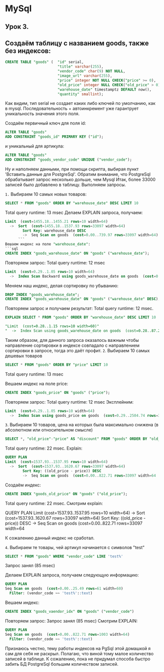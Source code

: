 # MySql

## Урок 3.

## Создаём таблицу c названием goods, также без индексов:

```sql
CREATE TABLE "goods" (  "id" serial,
                        "title" varchar(255),
                        "vendor_code" char(9) NOT NULL,
                        "image_url" varchar(255),
                        "price" integer NOT NULL CHECK("price" >= 0),
                        "old_price" integer NULL CHECK("old_price" > 0),
                        "warehouse_date" timestamptz DEFAULT now(),
                        "quantity" smallint);
```
Как видим, тип serial не создает каких либо ключей по умолчанию, как в mysql. Последовательность + автоинкремент
уже гарантрует уникальность значения этого поля.

Создаём первичный ключ для поля id:
```sql
ALTER TABLE "goods"
ADD CONSTRAINT "goods_id" PRIMARY KEY ("id");
```
и уникальный для артикула:
```sql
ALTER TABLE "goods"
ADD CONSTRAINT "goods_vendor_code" UNIQUE ("vendor_code");
```
Ну и наполняем данными, при помощи скрипта, выбирая пункт 'Вставить данные для PostgreSql'.
Обратим внимание, что PostgreSql обрабатывает запрос несколько дольше, чем Mysql
Итак, более 33000 записей было добавлено в таблицу.
Выполняем запросы.

`1.` Выбираем 10 самых новых товаров:
```sql
SELECT * FROM "goods" ORDER BY "warehouse_date" DESC LIMIT 10
```
Total query runtime: 13 msec
Делаем EXPLAIN запроса, получаем:
```sql
Limit  (cost=1455.18..1455.21 rows=10 width=64)
  ->  Sort  (cost=1455.18..1537.93 rows=33097 width=64)
        Sort Key: warehouse_date DESC
        ->  Seq Scan on goods  (cost=0.00..739.97 rows=33097 width=64)
      ```  
Вешаем индекс на поле "warehouse_date":
```sql
CREATE INDEX "goods_warehouse_date" ON "goods" ("warehouse_date");
```
Повторяем запрос:
Total query runtime: 12 msec
```sql
Limit  (cost=0.29..1.05 rows=10 width=64)
  ->  Index Scan Backward using goods_warehouse_date on goods  (cost=0.29..2504.74 rows=33097 width=64)
```
Меняем наш индекс, делая сортировку по убыванию:
```sql
DROP INDEX "goods_warehouse_date";
CREATE INDEX "goods_warehouse_date" ON "goods" ("warehouse_date" DESC);
```
Повторяем запрос и получаем результат:
Total query runtime: 12 msec.
```sql
EXPLAIN SELECT * FROM "goods" ORDER BY "warehouse_date" DESC LIMIT 10

"Limit  (cost=0.28..1.15 rows=10 width=60)"
"  ->  Index Scan using goods_warehouse_date on goods  (cost=0.28..87.24 rows=999 width=60)"
```
Таким образом, для данного запроса оказалось важным чтобы направление сортировки в индексе совпадало с направлением
сортировки в запросе, тогда это даёт профит.
`2`. Выбираем 10 самых дешевых товаров
```sql
SELECT * FROM "goods" ORDER BY "price" LIMIT 10
```
Total query runtime: 13 msec

Вешаем индекс на поле price:
```sql
CREATE INDEX "goods_price" ON "goods" ("price");
```
Повторяем запрос:
Total query runtime: 12 msec
Эксплейним:
```sql
Limit  (cost=0.29..1.05 rows=10 width=64)
  ->  Index Scan using goods_price on goods  (cost=0.29..2504.74 rows=33097 width=64)
```

`3`. Выбираем 10 товаров, цена на которых была максимально снижена (в абсолютном или относительном смысле)
```sql
SELECT *, "old_price"-"price" AS "discount" FROM "goods" ORDER BY "old_price"-"price" DESC LIMIT 10
```
Total query runtime: 22 msec.
Explain:
```sql
QUERY PLAN
Limit  (cost=1537.93..1537.95 rows=10 width=64)
  ->  Sort  (cost=1537.93..1620.67 rows=33097 width=64)
        Sort Key: ((old_price - price)) DESC
        ->  Seq Scan on goods  (cost=0.00..822.71 rows=33097 width=64
```
Создаём индекс:
```sql
CREATE INDEX "goods_old_price" ON "goods" ("old_price");
```
Total query runtime: 22 msec.
Смотрим explain:

QUERY PLAN
Limit  (cost=1537.93..1537.95 rows=10 width=64)
  ->  Sort  (cost=1537.93..1620.67 rows=33097 width=64)
        Sort Key: ((old_price - price)) DESC
        ->  Seq Scan on goods  (cost=0.00..822.71 rows=33097 width=64

К сожалению данный индекс не сработал.


`4`. Выбираем те товары, чей артикул начинается с символов "test"

```sql
SELECT * FROM "goods" WHERE "vendor_code" LIKE 'test%'
```
Запрос занял (85 msec)

Делаем EXPLAIN запроса, получаем следующую информацию:

```sql
QUERY PLAN
Seq Scan on goods  (cost=0.00..25.49 rows=61 width=60)
  Filter: (vendor_code ~~ 'test%'::text)
```
Вешаем индекс:
```sql
CREATE INDEX "goods_vaendor_idx" ON "goods" ("vendor_code")
```

Повторяем запрос: 
Запрос занял (85 msec)
Смотрим EXPLAIN: 
```sql 
QUERY PLAN
Seq Scan on goods  (cost=0.00..822.71 rows=1003 width=64)
  Filter: (vendor_code ~~ 'test%'::text)
```


Признаюсь честно, тему работы индексов на PgSql этой домашкой я сам для себя не раскрыл. Полагаю, что виной тому
малое количество записей в таблице. К сожалению, пока не придумал способа быстро забить БД PostgreSql большим количеством
записей.
